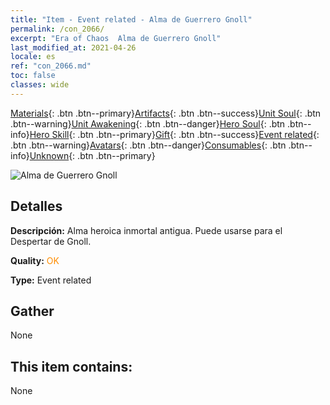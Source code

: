 ```yaml
---
title: "Item - Event related - Alma de Guerrero Gnoll"
permalink: /con_2066/
excerpt: "Era of Chaos  Alma de Guerrero Gnoll"
last_modified_at: 2021-04-26
locale: es
ref: "con_2066.md"
toc: false
classes: wide
---
```

 [Materials](/ItemsES/){: .btn .btn--primary}[Artifacts](/ItemsES/Artifacts/){: .btn .btn--success}[Unit Soul](/ItemsES/UnitSoul/){: .btn .btn--warning}[Unit Awakening](/ItemsES/UnitAwakening/){: .btn .btn--danger}[Hero Soul](/ItemsES/HeroSoul/){: .btn .btn--info}[Hero Skill](/ItemsES/HeroSkill/){: .btn .btn--primary}[Gift](/ItemsES/Gift/){: .btn .btn--success}[Event related](/ItemsES/Events/){: .btn .btn--warning}[Avatars](/ItemsES/Avatars/){: .btn .btn--danger}[Consumables](/ItemsES/Consumables/){: .btn .btn--info}[Unknown](/ItemsES/Unknown/){: .btn .btn--primary}

 ![Alma de Guerrero Gnoll](/images/t/juexing_801.jpg)

## Detalles
 **Descripción:** Alma heroica inmortal antigua. Puede usarse para el Despertar de Gnoll.

 **Quality:** <span style="color: #FF8C00">OK</span>

 **Type:** Event related

## Gather

  None

## This item contains:

  None

